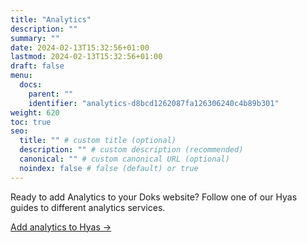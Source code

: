```yaml
---
title: "Analytics"
description: ""
summary: ""
date: 2024-02-13T15:32:56+01:00
lastmod: 2024-02-13T15:32:56+01:00
draft: false
menu:
  docs:
    parent: ""
    identifier: "analytics-d8bcd1262087fa126306240c4b89b301"
weight: 620
toc: true
seo:
  title: "" # custom title (optional)
  description: "" # custom description (recommended)
  canonical: "" # custom canonical URL (optional)
  noindex: false # false (default) or true
---
```


Ready to add Analytics to your Doks website? Follow one of our Hyas guides to different analytics services.

[Add analytics to Hyas &rarr;](https://docs.gethyas.com/guides/analytics/)
